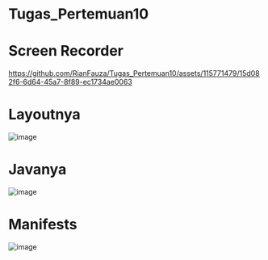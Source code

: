 # Tugas_Pertemuan10

# Screen Recorder
https://github.com/RianFauza/Tugas_Pertemuan10/assets/115771479/15d082f6-6d64-45a7-8f89-ec1734ae0063

# Layoutnya
![image](https://github.com/RianFauza/Tugas_Pertemuan10/assets/115771479/2f823e0e-5bcc-4059-a6a7-abf4bcc4f458)

# Javanya
![image](https://github.com/RianFauza/Tugas_Pertemuan10/assets/115771479/7899a3d2-d850-4a42-b0e2-4d0e11baa5fe)

# Manifests
![image](https://github.com/RianFauza/Tugas_Pertemuan10/assets/115771479/e35dfd49-b41a-416f-a2ee-a47513acb558)

